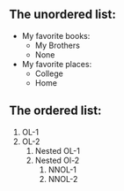 ## The unordered list:
* My favorite books: 
  - My Brothers
  - None
* My favorite places:
  - College
  - Home
 
## The ordered list:
1. OL-1
2. OL-2
   1. Nested OL-1
   2. Nested Ol-2
      1. NNOL-1
      2. NNOL-2
